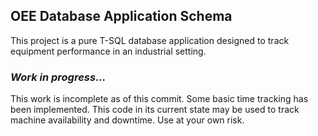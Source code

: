 ## OEE Database Application Schema

This project is a pure T-SQL database application designed to track equipment performance in an industrial setting.

### _Work in progress..._
This work is incomplete as of this commit. Some basic time tracking has been implemented. This code in its current state may be used to track machine availability and downtime. Use at your own risk. 